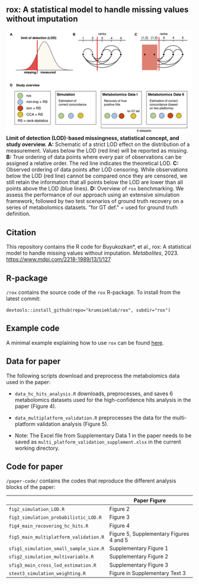 ## rox: A statistical model to handle missing values without imputation

![space-1.jpg](fig1.png) **Limit of detection (LOD)-based missingness, statistical concept, and study overview.** **A:** Schematic of a strict LOD effect on the distribution of a measurement. Values below the LOD (red line) will be reported as missing. **B:** True ordering of data points where every pair of observations can be assigned a relative order. The red line indicates the theoretical LOD. **C:** Observed ordering of data points after LOD censoring. While observations below the LOD (red line) cannot be compared once they are censored, we still retain the information that all points below the LOD are lower than all points above the LOD (blue lines). **D:** Overview of `rox` benchmarking. We assess the performance of our approach using an extensive simulation framework, followed by two test scenarios of ground truth recovery on a series of metabolomics datasets. "for GT def." = used for ground truth definition.

## Citation

This repository contains the R code for Buyukozkan\*, et al., rox: A statistical model to handle missing values without imputation. *Metabolites*, 2023. <https://www.mdpi.com/2218-1989/13/1/127>

## R-package

`/rox` contains the source code of the `rox` R-package. To install from the latest commit:

```{r}
devtools::install_github(repo="krumsieklab/rox", subdir="rox")
```

## Example code

A minimal example explaining how to use `rox` can be found [here](https://github.com/krumsieklab/rox/blob/main/rox/vignettes/minimal_rox.md#minimal-rox-example).


## Data for paper

The following scripts download and preprocess the metabolomics data used in the paper:

-   `data_hc_hits_analysis.R` downloads, preprocesses, and saves 6 metabolomics datasets used for the high-confidence hits analysis in the paper (Figure 4).

-   `data_multiplatform_validation.R` preprocesses the data for  the multi-platform validation analysis (Figure 5).

-   Note: The Excel file from Supplementary Data 1 in the paper needs to be saved as  `multi_platform_validation_supplement.xlsx` in the current working directory.




## Code for paper

`/paper-code/` contains the codes that reproduce the different analysis blocks of the paper:

|                                   | Paper Figure                            |
|-----------------------------------|-----------------------------------------|
| `fig2_simulation_LOD.R`                | Figure 2                                |
| `fig3_simulation_probabilistic_LOD.R`  | Figure 3                                |
| `fig4_main_recovering_hc_hits.R`       | Figure 4                                |
| `fig5_main_multiplatform_validation.R` | Figure 5, Supplementary Figures 4 and 5 |
| `sfig1_simulation_small_sample_size.R`  | Supplementary Figure 1                  |
| `sfig2_simulation_multivariable.R`      | Supplementary Figure 2                  |
| `sfig3_main_cross_lod_estimation.R`     | Supplementary Figure 3                  |
| `stext3_simulation_weighting.R`          | Figure in Supplementary Text 3          |



